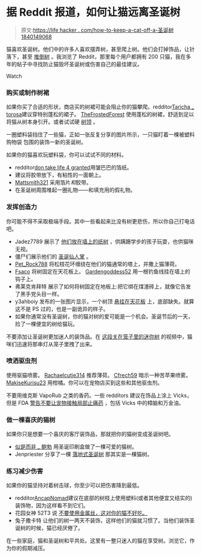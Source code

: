 # 据 Reddit 报道，如何让猫远离圣诞树

> 原文:[https://life hacker . com/how-to-keep-a-cat-off-a-圣诞树 1840149068](https://lifehacker.com/how-to-keep-a-cat-off-a-christmas-tree-according-to-re-1840149068)

猫喜欢圣诞树。他们中的许多人喜欢摆弄树，甚至爬上树。他们会打掉饰品，让针落下，甚至 [推倒树](https://www.reddit.com/r/IdiotsFightingThings/comments/8nf6rh/idiot_cat_fighting_a_christmas_tree/) 。我浏览了 Reddit，那里每个用户都拥有 200 只猫，我在多年的帖子中寻找防止猫毁坏圣诞树或伤害自己的最佳建议。

Watch

### 购买或制作树裙

如果你买了合适的形状，商店买的树裙可能会阻止你的猫攀爬。redditor[Taricha _ torosa](https://www.reddit.com/r/DIY/comments/2nr9xq/diy_catsafepetfriendly_christmas_tree/cmgsfua/)建议穿特别蓬松的裙子。 [TheFrostedForest](https://www.reddit.com/r/cats/comments/e26obs/always_wanted_a_real_christmas_tree_and_im/f8tzocf/) 使用蓬松的树裙，舒适到足以将猫从树本身引开。或者试试硬 [树领](https://www.wayfair.com/holiday-decor/pdp/the-holiday-aisle-tree-collar-w000460314.html) 。

一圈塑料袋挡住了一些猫，正如一张反复分享的图片所示，一只猫盯着一棵被塑料购物袋 包围的装饰一新的圣诞树。

如果你的猫喜欢玩塑料袋，你可以试试不同的材料。

*   redditor[don take life 4 granted](https://www.reddit.com/r/lifehacks/comments/dk6130/the_christmas_tree_will_stay_intact/f4bloxj/)用皱巴巴的箔纸。
*   建议将胶带放下，有粘性的一面朝上。
*   [Mattsmith321](https://www.reddit.com/r/funny/comments/a98k0r/cat_likes_christmas_tree_but_hates_plastic_so/ecip8gz/) 采用箔片*和*胶带。
*   在圣诞树周围堆起一圈礼物——和填充用的假礼物。

### 发挥创造力

你可能不得不采取极端手段。其中一些看起来比没有树更悲伤，所以你自己打电话吧。

*   Jadez7789 展示了 [他们放在墙上的纸树](https://www.reddit.com/r/crafts/comments/e3t5sx/my_baby_proof_cat_proof_christmas_tree/) ，供蹒跚学步的孩子玩耍，也供猫咪无视。
*   僵尸们展示他们的 [圣诞仙人掌](https://www.reddit.com/r/funny/comments/15didr/got_tired_of_the_cats_knocking_my_christmas_trees/) 。
*   [Pet_Rock788](https://www.reddit.com/r/LifeProTips/comments/e4if8v/lpt_for_keeping_your_cat_away_from_your_christmas/) 将松枝花环缠绕在他们的猫通常的塔上，并撒上猫薄荷。
*   [Fsaco](https://www.reddit.com/r/DIY/comments/2nr9xq/diy_catsafepetfriendly_christmas_tree/cmg4atf/) 将树固定在天花板上。 [Gardengoddess52](https://www.reddit.com/r/cats/comments/e26obs/always_wanted_a_real_christmas_tree_and_im/f8tub3q/) 用一根钓鱼线挂在墙上的钩子上。
*   弗莱克肯拜特 展示了如何将树固定在地板上:把它绑在煤渣砖上，就像它告发了黑手党头目一样。
*   y3ahboiy 发布的一张图片显示，一个树顶 [悬挂在天花板](https://www.reddit.com/r/pics/comments/e0lan9/this_anti_cat_christmas_tree/) 上，底部缺失。就算这不是 PS 过的，也是一副诡异的样子。
*   如果你通常没有圣诞树，你的猫对树的爱可能是一个机会。圣诞节后的一天，捡了一棵便宜的树给猫玩。

不要添加让圣诞树更加迷人的装饰品。在 [这段关在笼子里的迷你树](https://www.reddit.com/r/funny/comments/a1804c/the_only_way_to_keep_a_christmas_tree_when_you/) 的视频中，猫咪们迅速将那串灯从笼子里拽了出来。

### 喷洒驱虫剂

使用驱猫喷雾。 [Rachaelcutie314](https://www.reddit.com/r/NoStupidQuestions/comments/e3m17n/how_do_i_keep_my_cats_out_of_the_christmas_tree/f93rkup/) 推荐薄荷。 [Cfrech59](https://www.reddit.com/r/cats/comments/9vm5ki/christmas_trees_with_kitties/e9dbxur/) 暗示一种苦苹果喷雾。 [MakiseKurisu23](https://www.reddit.com/r/aww/comments/duww16/cat_vs_christmas_tree_its_her_first_christmas_in/f792s7e/) 用柑橘。你可以在宠物店买到这些和其他驱虫剂。

不要用维克斯 VapoRub 之类的香药。一些 redditors 建议在饰品上涂上 Vicks，但是 FDA [警告不要让宠物接触局部止痛药](https://www.baxterboo.com/fun/a.cfm/human-pain-relief-creams-are-toxic-to-cats) ，包括 Vicks 中的樟脑和万金油。

### 做一棵喜庆的猫树

如果你只是想要一个喜庆的客厅装饰品，那就把你的猫树变成圣诞树吧。

*   [似是而非 _ 鲍勃](https://www.reddit.com/r/cats/comments/ac00d7/built_our_gang_the_ultimate_cat_christmas_tree_im/) 用圣诞印刷盒做了一棵可爱的猫树。
*   Jenpriester 分享了一棵 [落地式圣诞树](https://www.reddit.com/r/funny/comments/a7cy1a/a_christmas_tree_for_when_you_have_cats/) 那其实是一棵猫树。

### 练习减少伤害

如果你的猫坚持对着树击球，你至少可以把伤害降到最低。

*   redditor[AncapNomad](https://www.reddit.com/r/cats/comments/9vm5ki/christmas_trees_with_kitties/e9dmnoq/)建议在底部的树枝上使用塑料(或者其他便宜又结实的)装饰物，因为这样看不到它们。
*   花园女神 52T3 说 [不要使用金属丝，这对你的猫不好吃。](https://www.reddit.com/r/cats/comments/e26obs/always_wanted_a_real_christmas_tree_and_im/f8tub3q/)
*   兔子撒卡特 让他们的树一两天不装饰，这样他们的猫就习惯了。当他们装饰圣诞树的时候，猫已经厌倦了。

在一些家庭，猫和圣诞树和平共处。这里有一整只迷人的猫在享受树。浏览它，作为你的假期减压。